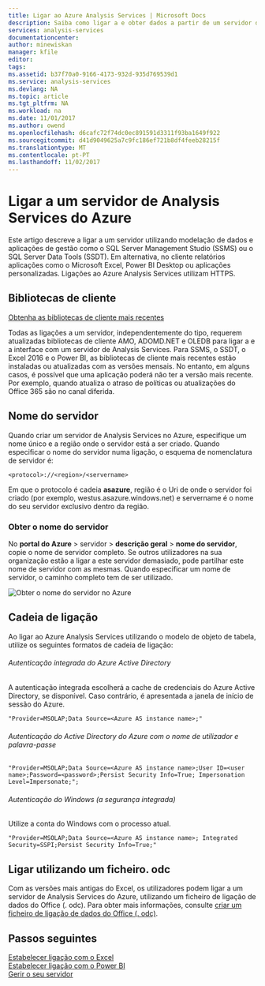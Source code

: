 ```yaml
---
title: Ligar ao Azure Analysis Services | Microsoft Docs
description: Saiba como ligar a e obter dados a partir de um servidor de Analysis Services no Azure.
services: analysis-services
documentationcenter: 
author: minewiskan
manager: kfile
editor: 
tags: 
ms.assetid: b37f70a0-9166-4173-932d-935d769539d1
ms.service: analysis-services
ms.devlang: NA
ms.topic: article
ms.tgt_pltfrm: NA
ms.workload: na
ms.date: 11/01/2017
ms.author: owend
ms.openlocfilehash: d6cafc72f74dc0ec891591d3311f93ba1649f922
ms.sourcegitcommit: d41d9049625a7c9fc186ef721b8df4feeb28215f
ms.translationtype: MT
ms.contentlocale: pt-PT
ms.lasthandoff: 11/02/2017
---
```

# <a name="connect-to-an-azure-analysis-services-server"></a>Ligar a um servidor de Analysis Services do Azure

Este artigo descreve a ligar a um servidor utilizando modelação de dados e aplicações de gestão como o SQL Server Management Studio (SSMS) ou o SQL Server Data Tools (SSDT). Em alternativa, no cliente relatórios aplicações como o Microsoft Excel, Power BI Desktop ou aplicações personalizadas. Ligações ao Azure Analysis Services utilizam HTTPS.

## <a name="client-libraries"></a>Bibliotecas de cliente
[Obtenha as bibliotecas de cliente mais recentes](analysis-services-data-providers.md)

Todas as ligações a um servidor, independentemente do tipo, requerem atualizadas bibliotecas de cliente AMO, ADOMD.NET e OLEDB para ligar a e a interface com um servidor de Analysis Services. Para SSMS, o SSDT, o Excel 2016 e o Power BI, as bibliotecas de cliente mais recentes estão instaladas ou atualizadas com as versões mensais. No entanto, em alguns casos, é possível que uma aplicação poderá não ter a versão mais recente. Por exemplo, quando atualiza o atraso de políticas ou atualizações do Office 365 são no canal diferida.

## <a name="server-name"></a>Nome do servidor

Quando criar um servidor de Analysis Services no Azure, especifique um nome único e a região onde o servidor está a ser criado. Quando especificar o nome do servidor numa ligação, o esquema de nomenclatura de servidor é:

```
<protocol>://<region>/<servername>
```
 Em que o protocolo é cadeia **asazure**, região é o Uri de onde o servidor foi criado (por exemplo, westus.asazure.windows.net) e servername é o nome do seu servidor exclusivo dentro da região.

### <a name="get-the-server-name"></a>Obter o nome do servidor
No **portal do Azure** > servidor > **descrição geral** > **nome do servidor**, copie o nome de servidor completo. Se outros utilizadores na sua organização estão a ligar a este servidor demasiado, pode partilhar este nome de servidor com as mesmas. Quando especificar um nome de servidor, o caminho completo tem de ser utilizado.

![Obter o nome do servidor no Azure](./media/analysis-services-deploy/aas-deploy-get-server-name.png)


## <a name="connection-string"></a>Cadeia de ligação

Ao ligar ao Azure Analysis Services utilizando o modelo de objeto de tabela, utilize os seguintes formatos de cadeia de ligação:

###### <a name="integrated-azure-active-directory-authentication"></a>Autenticação integrada do Azure Active Directory
A autenticação integrada escolherá a cache de credenciais do Azure Active Directory, se disponível. Caso contrário, é apresentada a janela de início de sessão do Azure.

```
"Provider=MSOLAP;Data Source=<Azure AS instance name>;"
```


###### <a name="azure-active-directory-authentication-with-username-and-password"></a>Autenticação do Active Directory do Azure com o nome de utilizador e palavra-passe

```
"Provider=MSOLAP;Data Source=<Azure AS instance name>;User ID=<user name>;Password=<password>;Persist Security Info=True; Impersonation Level=Impersonate;";
```

###### <a name="windows-authentication-integrated-security"></a>Autenticação do Windows (a segurança integrada)
Utilize a conta do Windows com o processo atual.

```
"Provider=MSOLAP;Data Source=<Azure AS instance name>; Integrated Security=SSPI;Persist Security Info=True;"
```



## <a name="connect-using-an-odc-file"></a>Ligar utilizando um ficheiro. odc
Com as versões mais antigas do Excel, os utilizadores podem ligar a um servidor de Analysis Services do Azure, utilizando um ficheiro de ligação de dados do Office (. odc). Para obter mais informações, consulte [criar um ficheiro de ligação de dados do Office (. odc)](analysis-services-odc.md).


## <a name="next-steps"></a>Passos seguintes
[Estabelecer ligação com o Excel](analysis-services-connect-excel.md)    
[Estabelecer ligação com o Power BI](analysis-services-connect-pbi.md)   
[Gerir o seu servidor](analysis-services-manage.md)   


